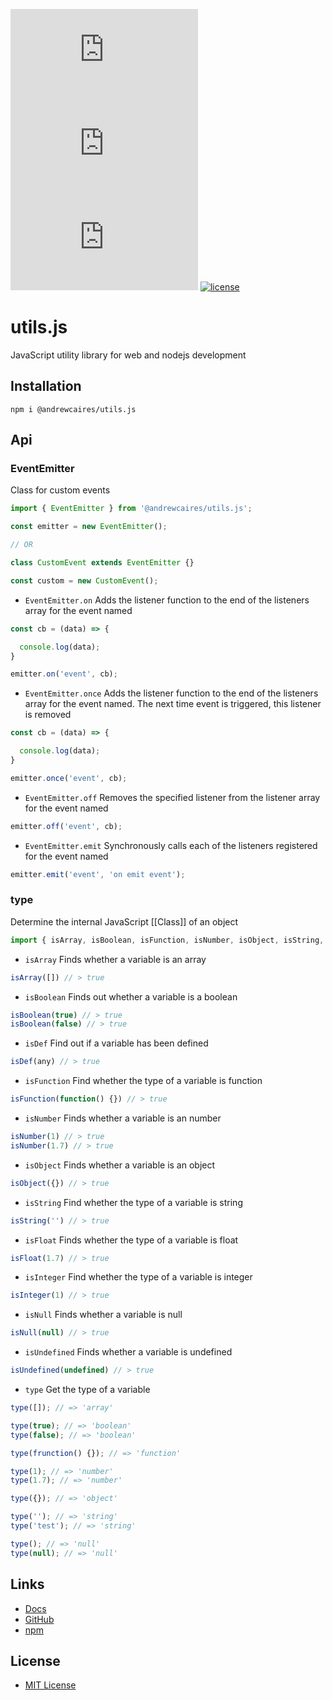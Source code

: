 [![npm](https://img.shields.io/npm/v/@andrewcaires/utils.js?color=blue&logo=npm)](https://www.npmjs.com/package/@andrewcaires/utils.js)
[![downloads](https://img.shields.io/npm/dt/@andrewcaires/utils.js?color=blue)](https://www.npmjs.com/package/@andrewcaires/utils.js)
[![size](https://img.shields.io/bundlephobia/min/@andrewcaires/utils.js?color=blue)](https://www.npmjs.com/package/@andrewcaires/utils.js)
[![license](https://img.shields.io/github/license/andrewcaires/npm?color=blue)](https://github.com/andrewcaires/npm/blob/main/LICENSE)

# utils.js

JavaScript utility library for web and nodejs development

## Installation

`npm i @andrewcaires/utils.js`

## Api

### EventEmitter

Class for custom events

```js
import { EventEmitter } from '@andrewcaires/utils.js';

const emitter = new EventEmitter();

// OR

class CustomEvent extends EventEmitter {}

const custom = new CustomEvent();

```

- `EventEmitter.on` Adds the listener function to the end of the listeners array for the event named

```js
const cb = (data) => {

  console.log(data);
}

emitter.on('event', cb);
```

- `EventEmitter.once` Adds the listener function to the end of the listeners array for the event named. The next time event is triggered, this listener is removed

```js
const cb = (data) => {

  console.log(data);
}

emitter.once('event', cb);
```

- `EventEmitter.off` Removes the specified listener from the listener array for the event named

```js
emitter.off('event', cb);
```

- `EventEmitter.emit` Synchronously calls each of the listeners registered for the event named

```js
emitter.emit('event', 'on emit event');
```

### type

Determine the internal JavaScript [[Class]] of an object

```js
import { isArray, isBoolean, isFunction, isNumber, isObject, isString, isFloat, isInteger, isNull, isUndefined, isValid, type } from '@andrewcaires/utils.js';
```

- `isArray` Finds whether a variable is an array

```js
isArray([]) // > true
```

- `isBoolean` Finds out whether a variable is a boolean

```js
isBoolean(true) // > true
isBoolean(false) // > true
```

- `isDef` Find out if a variable has been defined

```js
isDef(any) // > true
```

- `isFunction` Find whether the type of a variable is function

```js
isFunction(function() {}) // > true
```

- `isNumber` Finds whether a variable is an number

```js
isNumber(1) // > true
isNumber(1.7) // > true
```

- `isObject` Finds whether a variable is an object

```js
isObject({}) // > true
```

- `isString` Find whether the type of a variable is string

```js
isString('') // > true
```

- `isFloat` Finds whether the type of a variable is float

```js
isFloat(1.7) // > true
```

- `isInteger` Find whether the type of a variable is integer

```js
isInteger(1) // > true
```

- `isNull` Finds whether a variable is null

```js
isNull(null) // > true
```

- `isUndefined` Finds whether a variable is undefined

```js
isUndefined(undefined) // > true
```

- `type` Get the type of a variable

```js
type([]); // => 'array'

type(true); // => 'boolean'
type(false); // => 'boolean'

type(frunction() {}); // => 'function'

type(1); // => 'number'
type(1.7); // => 'number'

type({}); // => 'object'

type(''); // => 'string'
type('test'); // => 'string'

type(); // => 'null'
type(null); // => 'null'
```

## Links

* [Docs](https://github.com/andrewcaires/utils.js#readme)
* [GitHub](https://github.com/andrewcaires/utils.js)
* [npm](https://www.npmjs.com/package/@andrewcaires/utils.js)

## License

* [MIT License](https://github.com/andrewcaires/utils.js/blob/main/LICENSE)
